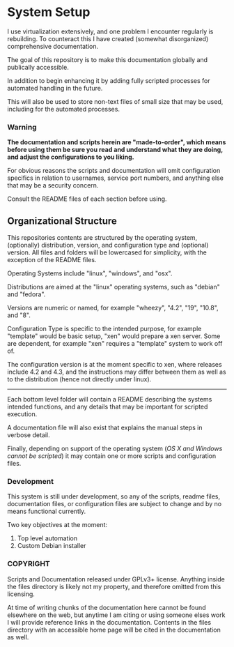 
# System Setup

I use virtualization extensively, and one problem I encounter regularly is rebuilding.  To counteract this I have created (somewhat disorganized) comprehensive documentation.

The goal of this repository is to make this documentation globally and publically accessible.

In addition to begin enhancing it by adding fully scripted processes for automated handling in the future.

This will also be used to store non-text files of small size that may be used, including for the automated processes.


### Warning

**The documentation and scripts herein are "made-to-order", which means before using them be sure you read and understand what they are doing, and adjust the configurations to you liking.**

For obvious reasons the scripts and documentation will omit configuration specifics in relation to usernames, service port numbers, and anything else that may be a security concern.

Consult the README files of each section before using.


## Organizational Structure

This repositories contents are structured by the operating system, (optionally) distribution, version, and configuration type and (optional) version.  All files and folders will be lowercased for simplicity, with the exception of the README files.

Operating Systems include "linux", "windows", and "osx".

Distributions are aimed at the "linux" operating systems, such as "debian" and "fedora".

Versions are numeric or named, for example "wheezy", "4.2", "19", "10.8", and "8".

Configuration Type is specific to the intended purpose, for example "template" would be basic setup, "xen" would prepare a xen server.  Some are dependent, for example "xen" requires a "template" system to work off of.

The configuration version is at the moment specific to xen, where releases include 4.2 and 4.3, and the instructions may differ between them as well as to the distribution (hence not directly under linux).

---

Each bottom level folder will contain a README describing the systems intended functions, and any details that may be important for scripted execution.

A documentation file will also exist that explains the manual steps in verbose detail.

Finally, depending on support of the operating system (_OS X and Windows cannot be scripted_) it may contain one or more scripts and configuration files.


### Development

This system is still under development, so any of the scripts, readme files, documentation files, or configuration files are subject to change and by no means functional currently.

Two key objectives at the moment:

1. Top level automation
2. Custom Debian installer


### COPYRIGHT

Scripts and Documentation released under GPLv3+ license.  Anything inside the files directory is likely not my property, and therefore omitted from this licensing.

At time of writing chunks of the documentation here cannot be found elsewhere on the web, but anytime I am citing or using someone elses work I will provide reference links in the documentation.  Contents in the files directory with an accessible home page will be cited in the documentation as well.
